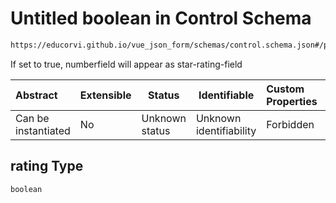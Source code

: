 # Untitled boolean in Control Schema

```txt
https://educorvi.github.io/vue_json_form/schemas/control.schema.json#/properties/options/properties/rating
```

If set to true, numberfield will appear as star-rating-field


| Abstract            | Extensible | Status         | Identifiable            | Custom Properties | Additional Properties | Access Restrictions | Defined In                                                                     |
| :------------------ | ---------- | -------------- | ----------------------- | :---------------- | --------------------- | ------------------- | ------------------------------------------------------------------------------ |
| Can be instantiated | No         | Unknown status | Unknown identifiability | Forbidden         | Allowed               | none                | [control.schema.json\*](../schemas/control.schema.json "open original schema") |

## rating Type

`boolean`

